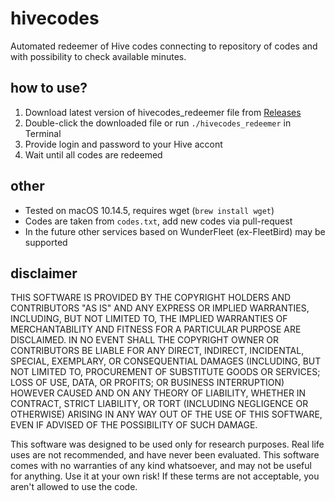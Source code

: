 # hivecodes
Automated redeemer of Hive codes connecting to repository of codes and with possibility to check available minutes.

## how to use?

1. Download latest version of hivecodes_redeemer file from [Releases](https://github.com/jbkpdk/hivecodes/releases/latest)
1. Double-click the downloaded file or run ```./hivecodes_redeemer``` in Terminal
1. Provide login and password to your Hive accont
1. Wait until all codes are redeemed

## other

- Tested on macOS 10.14.5, requires wget (```brew install wget```)
- Codes are taken from ```codes.txt```, add new codes via pull-request
- In the future other services based on WunderFleet (ex-FleetBird) may be supported

## disclaimer

THIS SOFTWARE IS PROVIDED BY THE COPYRIGHT HOLDERS AND CONTRIBUTORS
"AS IS" AND ANY EXPRESS OR IMPLIED WARRANTIES, INCLUDING, BUT NOT
LIMITED TO, THE IMPLIED WARRANTIES OF MERCHANTABILITY AND FITNESS FOR
A PARTICULAR PURPOSE ARE DISCLAIMED. IN NO EVENT SHALL THE COPYRIGHT
OWNER OR CONTRIBUTORS BE LIABLE FOR ANY DIRECT, INDIRECT, INCIDENTAL,
SPECIAL, EXEMPLARY, OR CONSEQUENTIAL DAMAGES (INCLUDING, BUT NOT
LIMITED TO, PROCUREMENT OF SUBSTITUTE GOODS OR SERVICES; LOSS OF USE,
DATA, OR PROFITS; OR BUSINESS INTERRUPTION) HOWEVER CAUSED AND ON ANY
THEORY OF LIABILITY, WHETHER IN CONTRACT, STRICT LIABILITY, OR TORT
(INCLUDING NEGLIGENCE OR OTHERWISE) ARISING IN ANY WAY OUT OF THE USE
OF THIS SOFTWARE, EVEN IF ADVISED OF THE POSSIBILITY OF SUCH DAMAGE.

This software was designed to be used only for research purposes.
Real life uses are not recommended, and have never been evaluated.
This software comes with no warranties of any kind whatsoever,
and may not be useful for anything.  Use it at your own risk!
If these terms are not acceptable, you aren't allowed to use the code.
